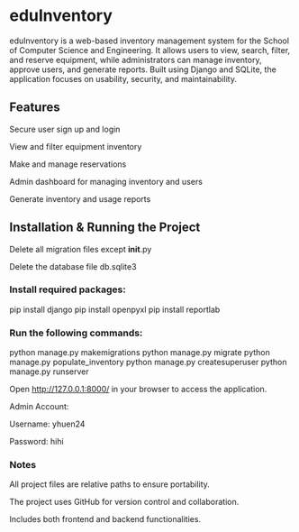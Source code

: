 # eduInventory

eduInventory is a web-based inventory management system for the School of Computer Science and Engineering. It allows users to view, search, filter, and reserve equipment, while administrators can manage inventory, approve users, and generate reports. Built using Django and SQLite, the application focuses on usability, security, and maintainability.

## Features

Secure user sign up and login

View and filter equipment inventory

Make and manage reservations

Admin dashboard for managing inventory and users

Generate inventory and usage reports

## Installation & Running the Project

Delete all migration files except __init__.py

Delete the database file db.sqlite3

### Install required packages:

pip install django
pip install openpyxl
pip install reportlab


### Run the following commands:

python manage.py makemigrations
python manage.py migrate
python manage.py populate_inventory
python manage.py createsuperuser
python manage.py runserver


Open http://127.0.0.1:8000/ in your browser to access the application.

Admin Account:

Username: yhuen24

Password: hihi

### Notes

All project files are relative paths to ensure portability.

The project uses GitHub for version control and collaboration.

Includes both frontend and backend functionalities.
